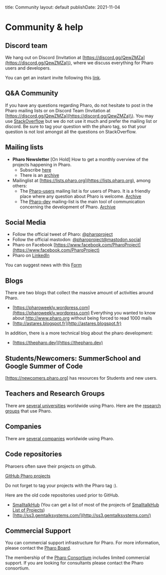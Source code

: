 title: Community
layout: default
publishDate: 2021-11-04

# Community & help



## Discord team

We hang out on Discord \(Invitation at [https://discord.gg/QewZMZa](https://discord.gg/QewZMZa)\), where we discuss everything for Pharo users and developers.

You can get an instant invite following this [link](https://discord.gg/QewZMZa).

## Q&A Community


If you have any questions regarding Pharo, do not hesitate to post in the Pharo mailing lists or on Discord Team \(Invitation at [https://discord.gg/QewZMZa](https://discord.gg/QewZMZa)\). You may use [StackOverflow](http://stackoverflow.com/tags/pharo) but we do not use it much and prefer the mailing list or discord. Be sure to tag your question with the pharo tag, so that your question is not lost amongst all the questions on StackOverflow.


## Mailing lists

- **Pharo Newsletter** [On Hold] How to get a monthly overview of the projects happening in Pharo. 
  - Subscribe [here](https://us11.list-manage.com/subscribe?u=6f667565c2569234585a7be77&id=048680a940)
  - There is an [archive](http://us11.campaign-archive1.com/home/?u=6f667565c2569234585a7be77&id=048680a940)
- Mailinglist at [https://lists.pharo.org](https://lists.pharo.org), among others:
  - The [Pharo-users](https://lists.pharo.org/list/pharo-users.lists.pharo.org) mailing list is for users of Pharo. It is a friendly place where any question about Pharo is welcome. [Archive](https://lists.pharo.org/empathy/list/pharo-users.lists.pharo.org)
  - The [Pharo-dev](https://lists.pharo.org/list/pharo-dev.lists.pharo.org) mailing-list is the main tool of communication concerning the development of Pharo. [Archive](https://lists.pharo.org/empathy/list/pharo-dev.lists.pharo.org)



## Social Media

- Follow the official tweet of Pharo: [@pharoproject](https://twitter.com/pharoproject)
- Follow the official mastodon: [@pharoproject@mastodon.social](https://mastodon.social/@pharoproject)
- Pharo on Facebook [https://www.facebook.com/PharoProject](https://www.facebook.com/PharoProject)
- Pharo on [LinkedIn](https://www.linkedin.com/company/102626671/)

You can suggest news with this [Form](https://app.apptivegrid.de/api/r/6229e13b3572c1b617a7ebbc/6645c6aad13ed136b5d4d3f8/BDOmRVrRfuAzfyGa0wnkNTzic0KuzBgd7APFrrA3V8og1oOhTEp)


## Blogs

There are two blogs that collect the massive amount of activities around Pharo. 
- [https://pharoweekly.wordpress.com](https://pharoweekly.wordpress.com) Everything you wanted to know about http://www.pharo.org without being forced to read 1000 mails
- [http://astares.blogspot.fr](http://astares.blogspot.fr) 

In addition, there is a more technical blog about the pharo development:
- [https://thepharo.dev](https://thepharo.dev)

## Students/Newcomers: SummerSchool and Google Summer of Code

[https://newcomers.pharo.org] has resources for Students and new users.


## Teachers and Research Groups

There are [several universities](Teachers) worldwide using Pharo.  Here are the [research groups](ResearchGroups) that use Pharo.

## Companies

There are [several companies](Companies) worldwide using Pharo.  

## Code repositories

Pharoers often save their projects on github.

[GitHub Pharo projects](https://github.com/topics/pharo)

Do not forget to tag your projects with the Pharo tag :).

Here are the old code repositories used prior to GitHub.
- [SmalltalkHub](http://smalltalkhub.com) \(You can get a list of most of the projects of [SmalltalkHub List of Projects](http://smalltalkhub.com/list)\)
- [http://ss3.gemtalksystems.com/](http://ss3.gemtalksystems.com/)



## Commercial Support

You can commercial support infrastructure for Pharo. For more information, please
contact the <a href="mailto:board@pharo.org">Pharo Board</a>.

The membership of the [Pharo Consortium](http://consortium.pharo.org) includes limited commercial support.
If you are looking for consultants please contact the Pharo consortium.
